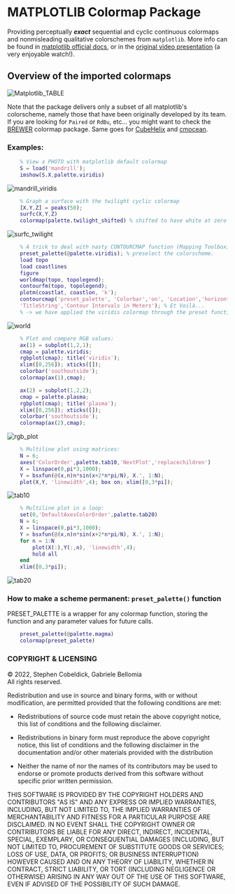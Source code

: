 MATPLOTLIB Colormap Package
===========================

Providing perceptually _**exact**_ sequential and cyclic continuous colormaps and nonmisleading qualitative colorschemes from `matplotlib`. More info can be found in [matplotlib official docs](https://palette.org/stable/tutorials/colors/colormaps.html), or in the [original video presentation](https://www.youtube.com/watch?v=xAoljeRJ3lU) (a very enjoyable watch!).

## Overview of the imported colormaps ##

![Matplotlib_TABLE](resources/matplotlib_show.png)

Note that the package delivers only a subset of all matplotlib's colorscheme, namely those that have been originally developed by its team. If you are looking for `Paired` or `RdBu`, etc... you might want to check the [BREWER](../brewer/) colormap package. Same goes for [CubeHelix](../cubehelix/) and [cmocean](../cmocean/).

### Examples: ###

```matlab
    % View a PHOTO with matplotlib default colormap
    S = load('mandrill');
    imshow(S.X,palette.viridis)
```
![mandrill_viridis](resources/mandrill_viridis.png)
```matlab
    % Graph a surface with the twilight cyclic colormap
    [X,Y,Z] = peaks(50);
    surfc(X,Y,Z)
    colormap(palette.twilight_shifted) % shifted to have white at zero
```
![surfc_twilight](resources/surfc_twilight.png)
```matlab
    % A trick to deal with nasty CONTOURCMAP function (Mapping Toolbox):
    preset_palette(@palette.viridis); % preselect the colorscheme.
    load topo
    load coastlines
    figure
    worldmap(topo, topolegend);
    contourfm(topo, topolegend);
    plotm(coastlat, coastlon, 'k'); 
    contourcmap('preset_palette', 'Colorbar','on', 'Location','horizontal',...
    'TitleString','Contour Intervals in Meters'); % Et Voilà...
    % -> we have applied the viridis colormap through the preset function!
```
![world](resources/worldmap_viridis.svg)
```matlab
    % Plot and compare RGB values:
    ax(1) = subplot(1,2,1);
    cmap = palette.viridis;
    rgbplot(cmap); title('viridis'); 
    xlim([0,256]); xticks([]);
    colorbar('southoutside');
    colormap(ax(1),cmap); 

    ax(2) = subplot(1,2,2);
    cmap = palette.plasma;
    rgbplot(cmap); title('plasma');
    xlim([0,256]); xticks([]);
    colorbar('southoutside');
    colormap(ax(2),cmap); 
```
![rgb_plot](resources/rgbplot.svg)
```matlab
    % Multiline plot using matrices:
    N = 6;
    axes('ColorOrder',palette.tab10,'NextPlot','replacechildren')
    X = linspace(0,pi*3,1000);
    Y = bsxfun(@(x,n)n*sin(x+2*n*pi/N), X.', 1:N);
    plot(X,Y, 'linewidth',4); box on; xlim([0,3*pi]);
```
![tab10](resources/tab10.svg)
```matlab
    % Multiline plot in a loop:
    set(0,'DefaultAxesColorOrder',palette.tab20)
    N = 6;
    X = linspace(0,pi*3,1000);
    Y = bsxfun(@(x,n)n*sin(x+2*n*pi/N), X.', 1:N);
    for n = 1:N
        plot(X(:),Y(:,n), 'linewidth',4);
        hold all
    end
    xlim([0,3*pi]);
```
![tab20](resources/tab20.svg)

### How to make a scheme permanent: `preset_palette()` function ###

PRESET_PALETTE is a wrapper for any colormap function, storing the function and any parameter values for future calls.

```matlab
    preset_palette(@palette.magma)
    colormap(preset_palette)
```

### COPYRIGHT & LICENSING ###
© 2022, Stephen Cobeldick, Gabriele Bellomia    
All rights reserved.

Redistribution and use in source and binary forms, with or without
modification, are permitted provided that the following conditions are met:

* Redistributions of source code must retain the above copyright notice, this
  list of conditions and the following disclaimer.

* Redistributions in binary form must reproduce the above copyright notice,
  this list of conditions and the following disclaimer in the documentation
  and/or other materials provided with the distribution

* Neither the name of  nor the names of its
  contributors may be used to endorse or promote products derived from this
  software without specific prior written permission.

THIS SOFTWARE IS PROVIDED BY THE COPYRIGHT HOLDERS AND CONTRIBUTORS "AS IS"
AND ANY EXPRESS OR IMPLIED WARRANTIES, INCLUDING, BUT NOT LIMITED TO, THE
IMPLIED WARRANTIES OF MERCHANTABILITY AND FITNESS FOR A PARTICULAR PURPOSE ARE
DISCLAIMED. IN NO EVENT SHALL THE COPYRIGHT OWNER OR CONTRIBUTORS BE LIABLE
FOR ANY DIRECT, INDIRECT, INCIDENTAL, SPECIAL, EXEMPLARY, OR CONSEQUENTIAL
DAMAGES (INCLUDING, BUT NOT LIMITED TO, PROCUREMENT OF SUBSTITUTE GOODS OR
SERVICES; LOSS OF USE, DATA, OR PROFITS; OR BUSINESS INTERRUPTION) HOWEVER
CAUSED AND ON ANY THEORY OF LIABILITY, WHETHER IN CONTRACT, STRICT LIABILITY,
OR TORT (INCLUDING NEGLIGENCE OR OTHERWISE) ARISING IN ANY WAY OUT OF THE USE
OF THIS SOFTWARE, EVEN IF ADVISED OF THE POSSIBILITY OF SUCH DAMAGE.
